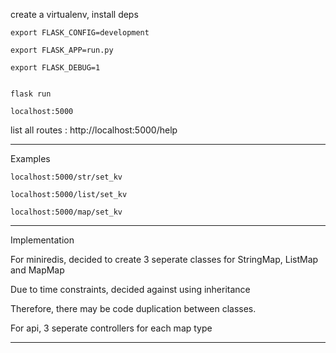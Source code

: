
create a virtualenv, install deps

    export FLASK_CONFIG=development

    export FLASK_APP=run.py

    export FLASK_DEBUG=1


    flask run

    localhost:5000

list all routes : 
    http://localhost:5000/help


--------
Examples

    localhost:5000/str/set_kv

    localhost:5000/list/set_kv

    localhost:5000/map/set_kv


-------
Implementation

For miniredis, decided to create 3 seperate classes
for StringMap, ListMap and MapMap

Due to time constraints, decided against using inheritance

Therefore, there may be code duplication between classes.


For api, 3 seperate controllers for each map type

-------




